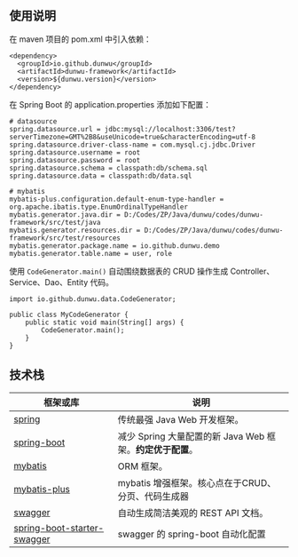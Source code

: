 ## 使用说明

在 maven 项目的 pom.xml 中引入依赖：

```
<dependency>
  <groupId>io.github.dunwu</groupId>
  <artifactId>dunwu-framework</artifactId>
  <version>${dunwu.version}</version>
</dependency>
```

在 Spring Boot 的 application.properties 添加如下配置：

```
# datasource
spring.datasource.url = jdbc:mysql://localhost:3306/test?serverTimezone=GMT%2B8&useUnicode=true&characterEncoding=utf-8
spring.datasource.driver-class-name = com.mysql.cj.jdbc.Driver
spring.datasource.username = root
spring.datasource.password = root
spring.datasource.schema = classpath:db/schema.sql
spring.datasource.data = classpath:db/data.sql

# mybatis
mybatis-plus.configuration.default-enum-type-handler = org.apache.ibatis.type.EnumOrdinalTypeHandler
mybatis.generator.java.dir = D:/Codes/ZP/Java/dunwu/codes/dunwu-framework/src/test/java
mybatis.generator.resources.dir = D:/Codes/ZP/Java/dunwu/codes/dunwu-framework/src/test/resources
mybatis.generator.package.name = io.github.dunwu.demo
mybatis.generator.table.name = user, role
```

使用 `CodeGenerator.main()` 自动围绕数据表的 CRUD 操作生成 Controller、Service、Dao、Entity 代码。

```
import io.github.dunwu.data.CodeGenerator;

public class MyCodeGenerator {
    public static void main(String[] args) {
        CodeGenerator.main();
    }
}
```

## 技术栈

| 框架或库                                                     | 说明                                                       |
| ------------------------------------------------------------ | ---------------------------------------------------------- |
| [spring](https://spring.io/projects/spring-framework)        | 传统最强 Java Web 开发框架。                               |
| [spring-boot](https://spring.io/projects/spring-boot)        | 减少 Spring 大量配置的新 Java Web 框架。**约定优于配置**。 |
| [mybatis](https://github.com/mybatis/mybatis-3)              | ORM 框架。                                                 |
| [mybatis-plus](https://github.com/baomidou/mybatis-plus)     | mybatis 增强框架。核心点在于CRUD、分页、代码生成器         |
| [swagger](https://swagger.io/)                               | 自动生成简洁美观的 REST API 文档。                         |
| [spring-boot-starter-swagger](https://github.com/SpringForAll/spring-boot-starter-swagger) | swagger 的 spring-boot 自动化配置                          |

